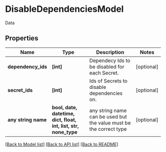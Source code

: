 # DisableDependenciesModel

Data

## Properties
Name | Type | Description | Notes
------------ | ------------- | ------------- | -------------
**dependency_ids** | **[int]** | Dependecy Ids to be disabled for each Secret. | [optional] 
**secret_ids** | **[int]** | Ids of Secrets to disable dependencies on. | [optional] 
**any string name** | **bool, date, datetime, dict, float, int, list, str, none_type** | any string name can be used but the value must be the correct type | [optional]

[[Back to Model list]](../README.md#documentation-for-models) [[Back to API list]](../README.md#documentation-for-api-endpoints) [[Back to README]](../README.md)


